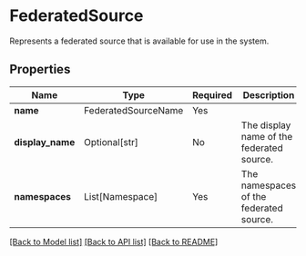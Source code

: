 # FederatedSource

Represents a federated source that is available for use in the system.


## Properties
| Name | Type | Required | Description |
| ------------ | ------------- | ------------- | ------------- |
**name** | FederatedSourceName | Yes |  |
**display_name** | Optional[str] | No | The display name of the federated source.  |
**namespaces** | List[Namespace] | Yes | The namespaces of the federated source.  |


[[Back to Model list]](../../../../README.md#models-v1-link) [[Back to API list]](../../../../README.md#apis-v1-link) [[Back to README]](../../../../README.md)
